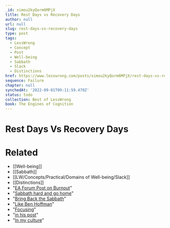 ```yaml
---
_id: ximou2kyQorm6MPjX
title: Rest Days vs Recovery Days
author: null
url: null
slug: rest-days-vs-recovery-days
type: post
tags:
  - LessWrong
  - Concept
  - Post
  - Well-being
  - Sabbath
  - Slack
  - Distinctions
href: https://www.lesswrong.com/posts/ximou2kyQorm6MPjX/rest-days-vs-recovery-days
sequence: Failure
chapter: null
synchedAt: '2022-09-01T09:11:59.470Z'
status: todo
collection: Best of LessWrong
book: The Engines of Cognition
---
```


# Rest Days Vs Recovery Days


# Related

- [[Well-being]]
- [[Sabbath]]
- [[LW/Concepts/Practical/Domains of Well-being/Slack]]
- [[Distinctions]]
- "[EA Forum Post on Burnout](https://forum.effectivealtruism.org/posts/NDszJWMsdLCB4MNoy/burnout-what-is-it-and-how-to-treat-it)"
- "[Sabbath hard and go home](http://benjaminrosshoffman.com/sabbath-hard-and-go-home/)"
- "[Bring Back the Sabbath](https://thezvi.wordpress.com/2017/10/07/bring-back-the-sabbath/)"
- "[Like Ben Hoffman](http://benjaminrosshoffman.com/sabbath-hard-and-go-home/)"
- "[Focusing](https://medium.com/@ThingMaker/focusing-for-skeptics-6b949ef33a4f)"
- "[in his post](https://thezvi.wordpress.com/2017/10/07/bring-back-the-sabbath/)"
- "[In my culture](https://medium.com/@ThingMaker/in-my-culture-29c6464072b2?fbclid=IwAR0ybAfJEssAWU8pwfwDX0Q9O-_Givx81Qfq2dGBgW1cAYAw8j13es2zNG8)"